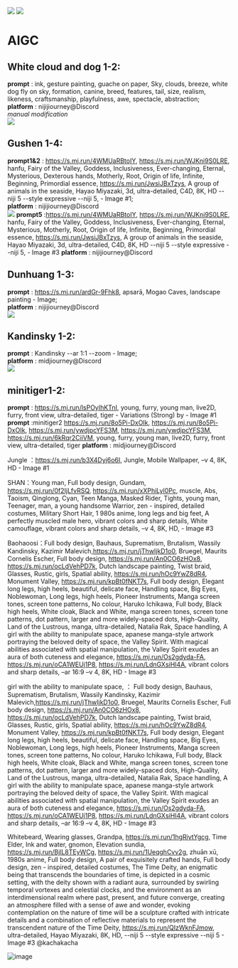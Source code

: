 [![](https://img.shields.io/badge/Platform-nijijourney-FF0000)](https://nijijourney.com/)
[![](https://img.shields.io/badge/Platform-midjiourney-FF0000)](https://www.midjourney.com/)
# AIGC
## White cloud and dog 1-2: 
**prompt** : ink, gesture painting, guache on paper, Sky, clouds, breeze, white dog fly on sky, formation, canine, breed, features, tail, size, realism, likeness, craftsmanship, playfulness, awe, spectacle, abstraction;   
**platform** : nijijiourney@Discord   
*manual modification*  
![](./white_cloud_and_dog1.jpg#pic_center)

## Gushen 1-4: 
**prompt1&2** : https://s.mj.run/4WMUaRBtoIY, https://s.mj.run/WJKni9S0LRE, hanfu, Fairy of the Valley, Goddess, Inclusiveness, Ever-changing, Eternal, Mysterious, Dexterous hands, Motherly, Root, Origin of life, Infinite, Beginning, Primordial essence, https://s.mj.run/JwsiJBxTzys, A group of animals in the seaside, Hayao Miyazaki, 3d, ultra-detailed, C4D, 8K, HD --niji 5 --style expressive --niji 5, - Image #1;   
**platform** : nijijiourney@Discord   
![](./gushen1.png#pic_center)
**prompt5** :https://s.mj.run/4WMUaRBtoIY, https://s.mj.run/WJKni9S0LRE, hanfu, Fairy of the Valley, Goddess, Inclusiveness, Ever-changing, Eternal, Mysterious, Motherly, Root, Origin of life, Infinite, Beginning, Primordial essence, https://s.mj.run/JwsiJBxTzys, A group of animals in the seaside, Hayao Miyazaki, 3d, ultra-detailed, C4D, 8K, HD --niji 5 --style expressive --niji 5, - Image #3
**platform** : nijijiourney@Discord   


## Dunhuang 1-3: 
**prompt** : https://s.mj.run/ardGr-9Fhk8, apsarā, Mogao Caves, landscape painting - Image;   
**platform** : nijijiourney@Discord   
![](./dunhuang1.jpeg#pic_center)

## Kandinsky 1-2: 
**prompt** : Kandinsky --ar 1:1 --zoom - Image;   
**platform** : midjiourney@Discord   
![](./Kandinsky1.jpeg#pic_center)

## minitiger1-2: 
**prompt** : https://s.mj.run/lsPOyIhKTnI, young, furry, young man, live2D, furry, front view, ultra-detailed, tiger - Variations (Strong) by - Image #1
**prompt** :minitiger2 https://s.mj.run/8o5Pi-DxOIk, https://s.mj.run/8o5Pi-DxOIk, https://s.mj.run/ywdjpcYFS3M, https://s.mj.run/ywdjpcYFS3M, https://s.mj.run/6kRqr2CiiVM, young, furry, young man, live2D, furry, front view, ultra-detailed, tiger 
**platform** : midjiourney@Discord   

Jungle ：https://s.mj.run/b3X4Dyj6o6I, Jungle, Mobile Wallpaper, –v 4, 8K, HD - Image #1



SHAN：Young man, Full body design, Gundam, https://s.mj.run/0f2IjLfvRSQ, https://s.mj.run/xXPhiLyl0Pc, muscle, Abs, Taoism, Qinglong, Cyan, Teen Manga, Masked Rider, Tights, young man, Teenager, man, a young handsome Warrior, zen - inspired, detailed costumes, Military Short Hair, 1 980s anime, long legs and big feet, A perfectly muscled male hero, vibrant colors and sharp details, White camouflage, vibrant colors and sharp details, –v 4, 8K, HD, - Image #3


Baohaoosi：Full body design, Bauhaus, Suprematism, Brutalism, Wassily Kandinsky, Kazimir Malevich,https://s.mj.run/jThwIjkD1o0, Bruegel, Maurits Cornelis Escher, Full body design, https://s.mj.run/An0CO6zHOx8, https://s.mj.run/ocLdVehPD7k, Dutch landscape painting, Twist braid, Glasses, Rustic, girls, Spatial ability, https://s.mj.run/hOc9YwZ8dR4, Monument Valley, https://s.mj.run/kpBt0fNKT7s, Full body design, Elegant long legs, high heels, beautiful, delicate face, Handling space, Big Eyes, Noblewoman, Long legs, high heels, Pioneer Instruments, Manga screen tones, screen tone patterns, No colour, Haruko Ichikawa, Full body, Black high heels, White cloak, Black and White, manga screen tones, screen tone patterns, dot pattern, larger and more widely-spaced dots, High-Quality, Land of the Lustrous, manga, ultra-detailed, Natalia Rak, Space handling, A girl with the ability to manipulate space, apanese manga-style artwork portraying the beloved deity of space, the Valley Spirit. With magical abilities associated with spatial manipulation, the Valley Spirit exudes an aura of both cuteness and elegance, https://s.mj.run/Os2gdyda-FA, https://s.mj.run/oCA1WEUj1P8, https://s.mj.run/LdnGXsiHI4A, vibrant colors and sharp details, –ar 16:9 –v 4, 8K, HD - Image #3


girl with the ability to manipulate space, ：
 Full body design, Bauhaus, Suprematism, Brutalism, Wassily Kandinsky, Kazimir Malevich,https://s.mj.run/jThwIjkD1o0, Bruegel, Maurits Cornelis Escher, Full body design, https://s.mj.run/An0CO6zHOx8, https://s.mj.run/ocLdVehPD7k, Dutch landscape painting, Twist braid, Glasses, Rustic, girls, Spatial ability, https://s.mj.run/hOc9YwZ8dR4, Monument Valley, https://s.mj.run/kpBt0fNKT7s, Full body design, Elegant long legs, high heels, beautiful, delicate face, Handling space, Big Eyes, Noblewoman, Long legs, high heels, Pioneer Instruments, Manga screen tones, screen tone patterns, No colour, Haruko Ichikawa, Full body, Black high heels, White cloak, Black and White, manga screen tones, screen tone patterns, dot pattern, larger and more widely-spaced dots, High-Quality, Land of the Lustrous, manga, ultra-detailed, Natalia Rak, Space handling, A girl with the ability to manipulate space, apanese manga-style artwork portraying the beloved deity of space, the Valley Spirit. With magical abilities associated with spatial manipulation, the Valley Spirit exudes an aura of both cuteness and elegance, https://s.mj.run/Os2gdyda-FA, https://s.mj.run/oCA1WEUj1P8, https://s.mj.run/LdnGXsiHI4A, vibrant colors and sharp details, –ar 16:9 –v 4, 8K, HD - Image #3



Whitebeard, Wearing glasses, Grandpa, https://s.mj.run/1hgRiytYgcg, Time Elder, Ink and water, gnomon, Elevation sundia, https://s.mj.run/BjlL8TEyWCg, https://s.mj.run/1UeqghCvv2g, zhuān xū, 1980s anime, Full body design, A pair of exquisitely crafted hands, Full body design, zen - inspired, detailed costumes, The Time Deity, an enigmatic being that transcends the boundaries of time, is depicted in a cosmic setting, with the deity shown with a radiant aura, surrounded by swirling temporal vortexes and celestial clocks, and the environment as an interdimensional realm where past, present, and future converge, creating an atmosphere filled with a sense of awe and wonder, evoking contemplation on the nature of time will be a sculpture crafted with intricate details and a combination of reflective materials to represent the transcendent nature of the Time Deity, https://s.mj.run/QIzWknFJmow, ultra-detailed, Hayao Miyazaki, 8K, HD, --niji 5 --style expressive --niji 5 - Image #3 @kachakacha

![image](https://github.com/jiruochong/processing_workshop/assets/142318719/009f1e41-7f06-41a7-9d6d-2319aaf52d2e)



